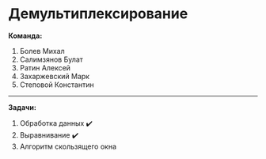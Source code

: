 # Демультиплексирование
**Команда:**
1. Болев Михал
2. Салимзянов Булат
3. Ратин Алексей
4. Захаржевский Марк
5. Степовой Константин
___
**Задачи:**
1. Обработка данных :heavy_check_mark:
2. Выравнивание :heavy_check_mark:
3. Алгоритм скользящего окна